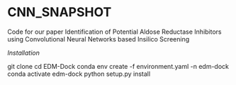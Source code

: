 # CNN_SNAPSHOT

Code for our paper Identification of Potential Aldose Reductase Inhibitors using Convolutional Neural Networks based Insilico Screening

*Installation*

git clone 
cd EDM-Dock
conda env create -f environment.yaml -n edm-dock
conda activate edm-dock
python setup.py install
